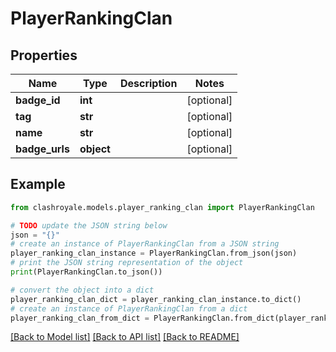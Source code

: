 # PlayerRankingClan


## Properties

Name | Type | Description | Notes
------------ | ------------- | ------------- | -------------
**badge_id** | **int** |  | [optional] 
**tag** | **str** |  | [optional] 
**name** | **str** |  | [optional] 
**badge_urls** | **object** |  | [optional] 

## Example

```python
from clashroyale.models.player_ranking_clan import PlayerRankingClan

# TODO update the JSON string below
json = "{}"
# create an instance of PlayerRankingClan from a JSON string
player_ranking_clan_instance = PlayerRankingClan.from_json(json)
# print the JSON string representation of the object
print(PlayerRankingClan.to_json())

# convert the object into a dict
player_ranking_clan_dict = player_ranking_clan_instance.to_dict()
# create an instance of PlayerRankingClan from a dict
player_ranking_clan_from_dict = PlayerRankingClan.from_dict(player_ranking_clan_dict)
```
[[Back to Model list]](../README.md#documentation-for-models) [[Back to API list]](../README.md#documentation-for-api-endpoints) [[Back to README]](../README.md)


